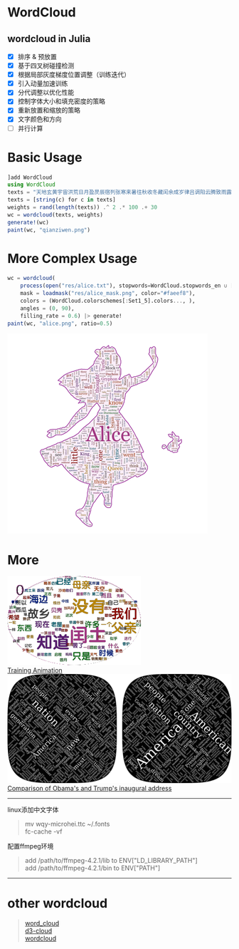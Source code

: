 # WordCloud
wordcloud in Julia
---

* [x] 排序 & 预放置
* [x] 基于四叉树碰撞检测
* [x] 根据局部灰度梯度位置调整（训练迭代）
* [x] 引入动量加速训练
* [x] 分代调整以优化性能
* [x] 控制字体大小和填充密度的策略
* [x] 重新放置和缩放的策略
* [x] 文字颜色和方向
* [ ] 并行计算

# Basic Usage 
```julia
]add WordCloud
using WordCloud
texts = "天地玄黄宇宙洪荒日月盈昃辰宿列张寒来暑往秋收冬藏闰余成岁律吕调阳云腾致雨露结为霜金生丽水玉出昆冈剑号巨阙珠称夜光果珍李柰菜重芥姜海咸河淡鳞潜羽翔龙师火帝鸟官人皇始制文字乃服衣裳推位让国有虞陶唐吊民伐罪周发殷汤坐朝问道垂拱平章"
texts = [string(c) for c in texts]
weights = rand(length(texts)) .^ 2 .* 100 .+ 30
wc = wordcloud(texts, weights)
generate!(wc)
paint(wc, "qianziwen.png")
```
# More Complex Usage
```julia
wc = wordcloud(
    process(open("res/alice.txt"), stopwords=WordCloud.stopwords_en ∪ ["said"]), 
    mask = loadmask("res/alice_mask.png", color="#faeef8"),
    colors = (WordCloud.colorschemes[:Set1_5].colors..., ),
    angles = (0, 90),
    filling_rate = 0.6) |> generate!
paint(wc, "alice.png", ratio=0.5)
```
![alice](res/alice.png)

# More
![animation](res/animation.gif)  
[Training Animation](./examples/animation.jl)  
![compare](res/compare.png)  
[Comparison of Obama's and Trump's inaugural address](./examples/compare.jl)  

***
linux添加中文字体  
> mv wqy-microhei.ttc ~/.fonts  
> fc-cache -vf  

配置ffmpeg环境
> add /path/to/ffmpeg-4.2.1/lib to ENV["LD_LIBRARY_PATH"]  
> add /path/to/ffmpeg-4.2.1/bin to ENV["PATH"]  
***
# other wordcloud 
> [word_cloud](https://github.com/amueller/word_cloud)  
> [d3-cloud](https://github.com/jasondavies/d3-cloud)  
> [wordcloud](https://github.com/timdream/wordcloud)  